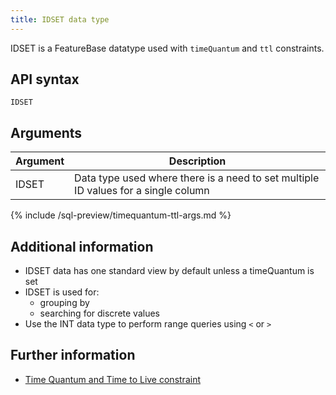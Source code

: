```yaml
---
title: IDSET data type
---
```


IDSET is a FeatureBase datatype used with `timeQuantum` and `ttl` constraints.

## API syntax

```
IDSET
```

## Arguments

| Argument | Description |
|---|---|
| IDSET | Data type used where there is a need to set multiple ID values for a single column |
{% include /sql-preview/timequantum-ttl-args.md %}

## Additional information

* IDSET data has one standard view by default unless a timeQuantum is set
* IDSET is used for:
  * grouping by
  * searching for discrete values
* Use the INT data type to perform range queries using `<` or `>`

## Further information

* [Time Quantum and Time to Live constraint](/sql-preview/data-types/constraint-timequantum-ttl)
